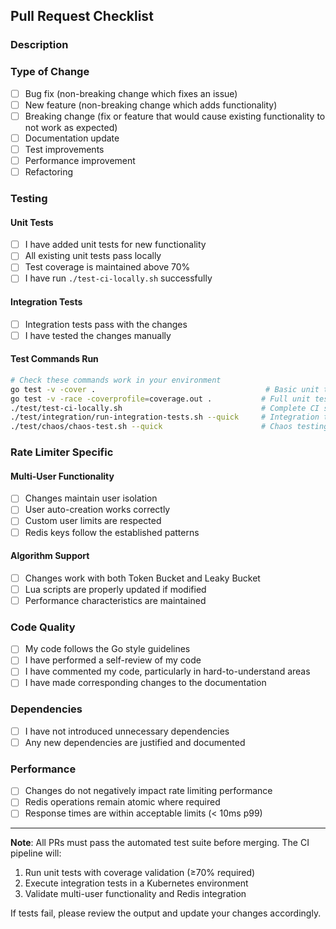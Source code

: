 ## Pull Request Checklist

### Description
<!-- Provide a brief description of the changes in this PR -->

### Type of Change
- [ ] Bug fix (non-breaking change which fixes an issue)
- [ ] New feature (non-breaking change which adds functionality)
- [ ] Breaking change (fix or feature that would cause existing functionality to not work as expected)
- [ ] Documentation update
- [ ] Test improvements
- [ ] Performance improvement
- [ ] Refactoring

### Testing

#### Unit Tests
- [ ] I have added unit tests for new functionality
- [ ] All existing unit tests pass locally
- [ ] Test coverage is maintained above 70%
- [ ] I have run `./test-ci-locally.sh` successfully

#### Integration Tests
- [ ] Integration tests pass with the changes
- [ ] I have tested the changes manually

#### Test Commands Run
```bash
# Check these commands work in your environment
go test -v -cover .                                      # Basic unit test run
go test -v -race -coverprofile=coverage.out .           # Full unit test with race detection
./test/test-ci-locally.sh                               # Complete CI simulation
./test/integration/run-integration-tests.sh --quick     # Integration tests
./test/chaos/chaos-test.sh --quick                      # Chaos testing
```

### Rate Limiter Specific

#### Multi-User Functionality
- [ ] Changes maintain user isolation
- [ ] User auto-creation works correctly
- [ ] Custom user limits are respected
- [ ] Redis keys follow the established patterns

#### Algorithm Support
- [ ] Changes work with both Token Bucket and Leaky Bucket
- [ ] Lua scripts are properly updated if modified
- [ ] Performance characteristics are maintained

### Code Quality
- [ ] My code follows the Go style guidelines
- [ ] I have performed a self-review of my code
- [ ] I have commented my code, particularly in hard-to-understand areas
- [ ] I have made corresponding changes to the documentation

### Dependencies
- [ ] I have not introduced unnecessary dependencies
- [ ] Any new dependencies are justified and documented

### Performance
- [ ] Changes do not negatively impact rate limiting performance
- [ ] Redis operations remain atomic where required
- [ ] Response times are within acceptable limits (< 10ms p99)

---

**Note**: All PRs must pass the automated test suite before merging. The CI pipeline will:
1. Run unit tests with coverage validation (≥70% required)
2. Execute integration tests in a Kubernetes environment
3. Validate multi-user functionality and Redis integration

If tests fail, please review the output and update your changes accordingly. 